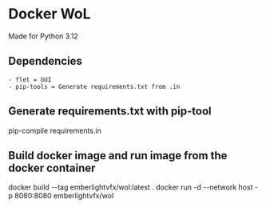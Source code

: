 # Docker WoL

Made for Python 3.12

## Dependencies

    - flet = GUI
    - pip-tools = Generate requirements.txt from .in

## Generate requirements.txt with pip-tool

pip-compile requirements.in

## Build docker image and run image from the docker container

docker build --tag emberlightvfx/wol:latest .
docker run -d --network host -p 8080:8080 emberlightvfx/wol
